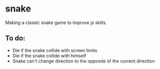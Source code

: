 # snake
Making a classic snake game to improve js skills.

## To do:

 - Die if the snake collide with screen limits
 - Die if the snake collide with himself
 - Snake can't change direction to the opposite of the current direction
